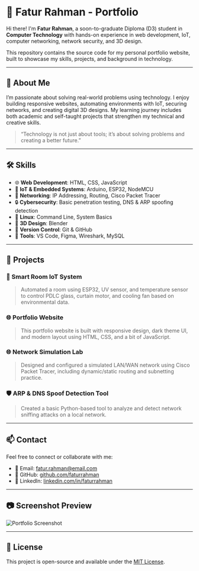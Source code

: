 # 💼 Fatur Rahman - Portfolio

Hi there! I'm **Fatur Rahman**, a soon-to-graduate Diploma (D3) student in **Computer Technology** with hands-on experience in web development, IoT, computer networking, network security, and 3D design.

This repository contains the source code for my personal portfolio website, built to showcase my skills, projects, and background in technology.

---

## 📌 About Me

I’m passionate about solving real-world problems using technology. I enjoy building responsive websites, automating environments with IoT, securing networks, and creating digital 3D designs. My learning journey includes both academic and self-taught projects that strengthen my technical and creative skills.

> “Technology is not just about tools; it’s about solving problems and creating a better future.”

---

## 🛠️ Skills

- 🌐 **Web Development**: HTML, CSS, JavaScript  
- 🔧 **IoT & Embedded Systems**: Arduino, ESP32, NodeMCU  
- 📡 **Networking**: IP Addressing, Routing, Cisco Packet Tracer  
- 🔒 **Cybersecurity**: Basic penetration testing, DNS & ARP spoofing detection  
- 🐧 **Linux**: Command Line, System Basics  
- 🎨 **3D Design**: Blender  
- 🔗 **Version Control**: Git & GitHub  
- 🧰 **Tools**: VS Code, Figma, Wireshark, MySQL

---

## 📁 Projects

### 🔌 Smart Room IoT System
> Automated a room using ESP32, UV sensor, and temperature sensor to control PDLC glass, curtain motor, and cooling fan based on environmental data.

### 🌐 Portfolio Website
> This portfolio website is built with responsive design, dark theme UI, and modern layout using HTML, CSS, and a bit of JavaScript.

### 🌐 Network Simulation Lab
> Designed and configured a simulated LAN/WAN network using Cisco Packet Tracer, including dynamic/static routing and subnetting practice.

### 🛡️ ARP & DNS Spoof Detection Tool
> Created a basic Python-based tool to analyze and detect network sniffing attacks on a local network.

---

## 📫 Contact

Feel free to connect or collaborate with me:

- 📧 Email: fatur.rahman@email.com  
- 🐙 GitHub: [github.com/faturrahman](https://github.com/Faturrahman080402/)  
- 💼 LinkedIn: [linkedin.com/in/faturrahman](https://www.linkedin.com/in/fatur-rahman-6711b4287/)

---

## 📷 Screenshot Preview

![Portfolio Screenshot](screenshot.png)

---

## 📃 License

This project is open-source and available under the [MIT License](LICENSE).
